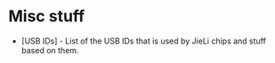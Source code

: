 # Misc stuff

- [USB IDs] - List of the USB IDs that is used by JieLi chips and stuff based on them.
